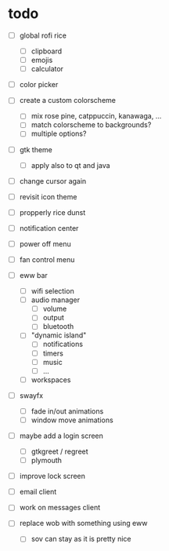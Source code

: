 # todo

- [ ] global rofi rice
    - [ ] clipboard
    - [ ] emojis
    - [ ] calculator

- [ ] color picker

- [ ] create a custom colorscheme
    - [ ] mix rose pine, catppuccin, kanawaga, ...
    - [ ] match colorscheme to backgrounds?
    - [ ] multiple options?

- [ ] gtk theme
    - [ ] apply also to qt and java

- [ ] change cursor again
- [ ] revisit icon theme

- [ ] propperly rice dunst
- [ ] notification center

- [ ] power off menu
- [ ] fan control menu
- [ ] eww bar
    - [ ] wifi selection
    - [ ] audio manager
        - [ ] volume
        - [ ] output
        - [ ] bluetooth
    - [ ] "dynamic island"
        - [ ] notifications
        - [ ] timers
        - [ ] music
        - [ ] ...
    - [ ] workspaces

- [ ] swayfx
    - [ ] fade in/out animations
    - [ ] window move animations

- [ ] maybe add a login screen
    - [ ] gtkgreet / regreet
    - [ ] plymouth
- [ ] improve lock screen

- [ ] email client
- [ ] work on messages client

- [ ] replace wob with something using eww
    - [ ] sov can stay as it is pretty nice
